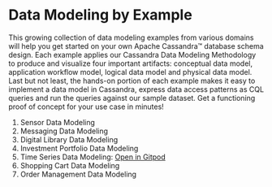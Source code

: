 # Data Modeling by Example

This growing collection of data modeling examples from various domains will help you get started on your own Apache Cassandra™ database schema design. Each example applies our Cassandra Data Modeling Methodology to produce and visualize four important artifacts: conceptual data model, application workflow model, logical data model and physical data model. Last but not least, the hands-on portion of each example makes it easy to implement a data model in Cassandra, express data access patterns as CQL queries and run the queries against our sample dataset. Get a functioning proof of concept for your use case in minutes!

1. Sensor Data Modeling
2. Messaging Data Modeling
3. Digital Library Data Modeling
4. Investment Portfolio Data Modeling
5. Time Series Data Modeling: [Open in Gitpod](https://katapod.datastaxtraining.com/#https://github.com/ArtemChebotko/time-series-data/)
6. Shopping Cart Data Modeling
7. Order Management Data Modeling

